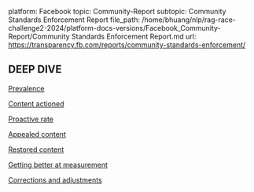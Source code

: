 platform: Facebook
topic: Community-Report
subtopic: Community Standards Enforcement Report
file_path: /home/bhuang/nlp/rag-race-challenge2-2024/platform-docs-versions/Facebook_Community-Report/Community Standards Enforcement Report.md
url: https://transparency.fb.com/reports/community-standards-enforcement/

## DEEP DIVE

[Prevalence](https://transparency.fb.com/policies/improving/prevalence-metric/)

[Content actioned](https://transparency.fb.com/policies/improving/content-actioned-metric/)

[Proactive rate](https://transparency.fb.com/policies/improving/proactive-rate-metric/)

[Appealed content](https://transparency.fb.com/policies/improving/appealed-content-metric/)

[Restored content](https://transparency.fb.com/policies/improving/restored-content-metric/)

[Getting better at measurement](https://transparency.fb.com/policies/improving/getting-better-at-measurement/)

[Corrections and adjustments](https://transparency.fb.com/policies/improving/corrections-adjustments/)